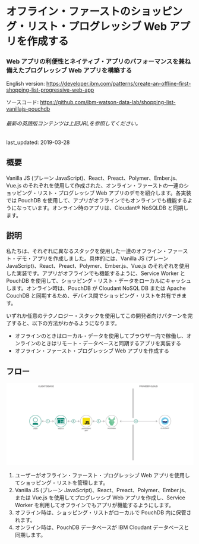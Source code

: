 # オフライン・ファーストのショッピング・リスト・プログレッシブ Web アプリを作成する

### Web アプリの利便性とネイティブ・アプリのパフォーマンスを兼ね備えたプログレッシブ Web アプリを構築する

English version: https://developer.ibm.com/patterns/create-an-offline-first-shopping-list-progressive-web-app

ソースコード: https://github.com/ibm-watson-data-lab/shopping-list-vanillajs-pouchdb

###### 最新の英語版コンテンツは上記URLを参照してください。
last_updated: 2019-03-28

 
## 概要

Vanilla JS (プレーン JavaScript)、React、Preact、Polymer、Ember.js、Vue.js のそれぞれを使用して作成された、オンライン・ファーストの一連のショッピング・リスト・プログレッシブ Web アプリのデモを紹介します。各実装では PouchDB を使用して、アプリがオフラインでもオンラインでも機能するようになっています。オンライン時のアプリは、Cloudant&reg; NoSQLDB と同期します。

## 説明

私たちは、それぞれに異なるスタックを使用した一連のオフライン・ファースト・デモ・アプリを作成しました。具体的には、Vanilla JS (プレーン JavaScript)、React、Preact、Polymer、Ember.js、Vue.js のそれぞれを使用した実装です。アプリがオフラインでも機能するように、Service Worker と PouchDB を使用して、ショッピング・リスト・データをローカルにキャッシュします。オンライン時は、PouchDB が Cloudant NoSQL DB または Apache CouchDB と同期するため、デバイス間でショッピング・リストを共有できます。

いずれか任意のテクノロジー・スタックを使用してこの開発者向けパターンを完了すると、以下の方法がわかるようになります。

* オフラインのときはローカル・データを使用してブラウザー内で稼働し、オンラインのときはリモート・データベースと同期するアプリを実装する
* オフライン・ファースト・プログレッシブ Web アプリを作成する

## フロー

![フロー](./images/shopping-list-arch2.png)

1. ユーザーがオフライン・ファースト・プログレッシブ Web アプリを使用してショッピング・リストを管理します。
1. Vanilla JS (プレーン JavaScript)、React、Preact、Polymer、Ember.js、または Vue.js を使用してプログレッシブ Web アプリを作成し、Service Worker を利用してオフラインでもアプリが機能するようにします。
1. オフライン時は、ショッピング・リストがローカルで PouchDB 内に保管されます。
1. オンライン時は、PouchDB データベースが IBM Cloudant データベースと同期します。

